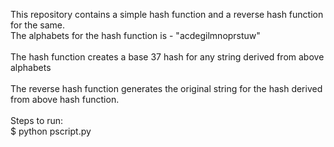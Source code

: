This repository contains a simple hash function and a reverse hash function for the same.
<br>
The alphabets for the hash function is - "acdegilmnoprstuw" <br><br>
The hash function creates a base 37 hash for any string derived from above alphabets<br><br>
The reverse hash function generates the original string for the hash derived from above hash function.<br>
<br>
Steps to run:<br>
$ python pscript.py

